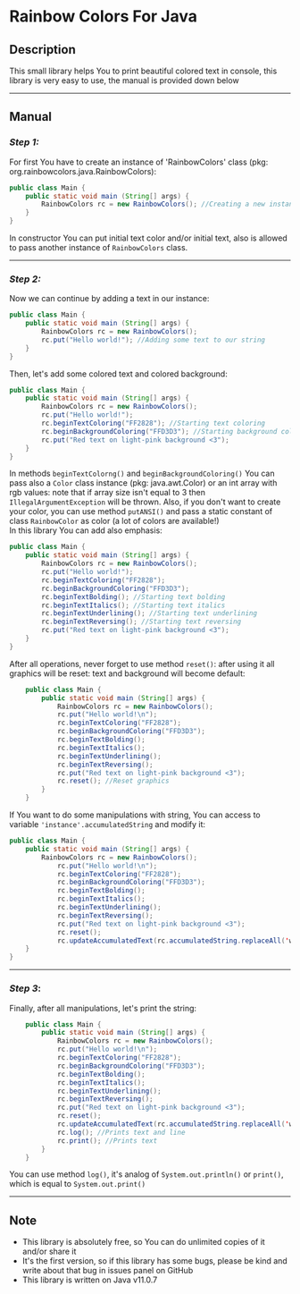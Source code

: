 # Rainbow Colors For Java
## __Description__
This small library helps You to print beautiful colored text in console, this library is very easy to use, the manual is provided down below
___
## __Manual__
### *Step 1:*
For first You have to create an instance of 'RainbowColors' class (pkg: org.rainbowcolors.java.RainbowColors):
```java
public class Main {
    public static void main (String[] args) {
        RainbowColors rc = new RainbowColors(); //Creating a new instance of 'RainbowColors' class    
    }
}
```
In constructor You can put initial text color and/or initial text, also is allowed to pass another instance of ```RainbowColors``` class.
___
### *Step 2:*
Now we can continue by adding a text in our instance:
```java
public class Main {
    public static void main (String[] args) {
        RainbowColors rc = new RainbowColors();        
        rc.put("Hello world!"); //Adding some text to our string
    }
}
```
Then, let's add some colored text and colored background:
```java
public class Main {
    public static void main (String[] args) {
        RainbowColors rc = new RainbowColors();        
        rc.put("Hello world!");
        rc.beginTextColoring("FF2828"); //Starting text coloring
        rc.beginBackgroundColoring("FFD3D3"); //Starting background coloring
        rc.put("Red text on light-pink background <3");
    }
}
```
In methods ```beginTextColorng()``` and ```beginBackgroundColoring()``` You can pass also a ```Color``` class instance (pkg: java.awt.Color) or an int array with rgb values: note that if array size isn't equal to 3 then ```IllegalArgumentException``` will be thrown. Also, if you don't want to create your color, you can use method ```putANSI()``` and pass a static constant of class ```RainbowColor``` as color (a lot of colors are available!)<br>
In this library You can add also emphasis:
```java
public class Main {
    public static void main (String[] args) {
        RainbowColors rc = new RainbowColors();        
        rc.put("Hello world!");
        rc.beginTextColoring("FF2828");
        rc.beginBackgroundColoring("FFD3D3");
        rc.beginTextBolding(); //Starting text bolding
        rc.beginTextItalics(); //Starting text italics
        rc.beginTextUnderlining(); //Starting text underlining
        rc.beginTextReversing(); //Starting text reversing
        rc.put("Red text on light-pink background <3");
    }
}
```
After all operations, never forget to use method ```reset()```: after using it all graphics will be reset: text and background will become default:
```java
    public class Main {
        public static void main (String[] args) {
            RainbowColors rc = new RainbowColors();        
            rc.put("Hello world!\n");
            rc.beginTextColoring("FF2828");
            rc.beginBackgroundColoring("FFD3D3");
            rc.beginTextBolding();
            rc.beginTextItalics();
            rc.beginTextUnderlining();
            rc.beginTextReversing();
            rc.put("Red text on light-pink background <3");
            rc.reset(); //Reset graphics
        }
    }
```
If You want to do some manipulations with string, You can access to variable ```'instance'.accumulatedString``` and modify it:
```java
public class Main {
    public static void main (String[] args) {
        RainbowColors rc = new RainbowColors();        
            rc.put("Hello world!\n");
            rc.beginTextColoring("FF2828");
            rc.beginBackgroundColoring("FFD3D3");
            rc.beginTextBolding();
            rc.beginTextItalics();
            rc.beginTextUnderlining();
            rc.beginTextReversing();
            rc.put("Red text on light-pink background <3");
            rc.reset();
            rc.updateAccumulatedText(rc.accumulatedString.replaceAll('world', 'Java')); //Updating accumulated text
    }
}
```
___
### *Step 3*:
Finally, after all manipulations, let's print the string:
```java
    public class Main {
        public static void main (String[] args) {
            RainbowColors rc = new RainbowColors();        
            rc.put("Hello world!\n");
            rc.beginTextColoring("FF2828");
            rc.beginBackgroundColoring("FFD3D3");
            rc.beginTextBolding();
            rc.beginTextItalics();
            rc.beginTextUnderlining();
            rc.beginTextReversing();
            rc.put("Red text on light-pink background <3");
            rc.reset();
            rc.updateAccumulatedText(rc.accumulatedString.replaceAll('world', 'Java'));
            rc.log(); //Prints text and line 
            rc.print(); //Prints text
        }
    }
```
You can use method ```log()```, it's analog of ```System.out.println()``` or ```print()```, which is equal to ```System.out.print()```
___
## __Note__
* This library is absolutely free, so You can do unlimited copies of it and/or share it
* It's the first version, so if this library has some bugs, please be kind and write about that bug in issues panel on GitHub
* This library is written on Java v11.0.7
